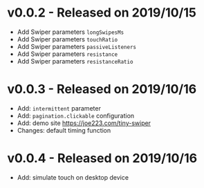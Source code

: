 # v0.0.2 - Released on 2019/10/15

- Add Swiper parameters `longSwipesMs`
- Add Swiper parameters `touchRatio`
- Add Swiper parameters `passiveListeners`
- Add Swiper parameters `resistance`
- Add Swiper parameters `resistanceRatio`

# v0.0.3 - Released on 2019/10/16
- Add: `intermittent` parameter
- Add: `pagination.clickable` configuration
- Add: demo site https://joe223.com/tiny-swiper
- Changes: default timing function

# v0.0.4 - Released on 2019/10/16
- Add: simulate touch on desktop device

